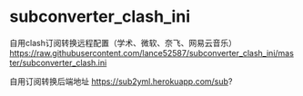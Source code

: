 # subconverter_clash_ini

自用clash订阅转换远程配置（学术、微软、奈飞、网易云音乐）
https://raw.githubusercontent.com/lance52587/subconverter_clash_ini/master/subconverter_clash.ini

自用订阅转换后端地址
https://sub2yml.herokuapp.com/sub?
